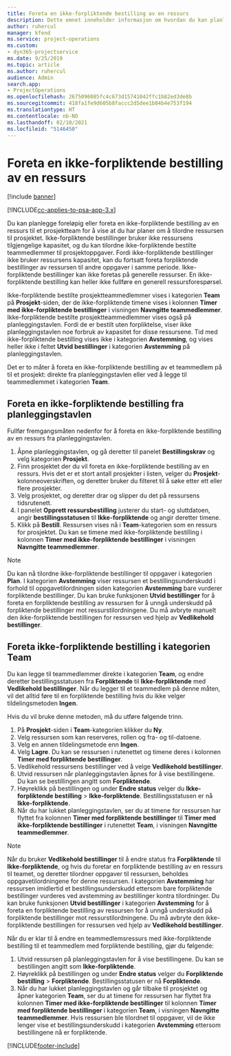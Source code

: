 ```yaml
---
title: Foreta en ikke-forpliktende bestilling av en ressurs
description: Dette emnet inneholder informasjon om hvordan du kan planlegge løst eller foreta en uforpliktende bestilling av prosjektteammedlemmer.
author: ruhercul
manager: kfend
ms.service: project-operations
ms.custom:
- dyn365-projectservice
ms.date: 9/25/2019
ms.topic: article
ms.author: ruhercul
audience: Admin
search.app:
- ProjectOperations
ms.openlocfilehash: 2675096085fc4c673d15741042ffc1b82ed3de8b
ms.sourcegitcommit: 418fa1fe9d605b8faccc2d5dee1b04b4e753f194
ms.translationtype: HT
ms.contentlocale: nb-NO
ms.lasthandoff: 02/10/2021
ms.locfileid: "5146450"
---
```

# <a name="soft-book-a-resource"></a>Foreta en ikke-forpliktende bestilling av en ressurs

[!include [banner](../includes/psa-now-project-operations.md)]

[!INCLUDE[cc-applies-to-psa-app-3.x](../includes/cc-applies-to-psa-app-3x.md)]

Du kan planlegge foreløpig eller foreta en ikke-forpliktende bestilling av en ressurs til et prosjektteam for å vise at du har planer om å tilordne ressursen til prosjektet. Ikke-forpliktende bestillinger bruker ikke ressursens tilgjengelige kapasitet, og du kan tilordne ikke-forpliktende bestilte teammedlemmer til prosjektoppgaver. Fordi ikke-forpliktende bestillinger ikke bruker ressursens kapasitet, kan du fortsatt foreta forpliktende bestillinger av ressursen til andre oppgaver i samme periode. Ikke-forpliktende bestillinger kan ikke foretas på generelle ressurser. En ikke-forpliktende bestilling kan heller ikke fullføre en generell ressursforespørsel.

Ikke-forpliktende bestilte prosjektteammedlemmer vises i kategorien **Team** på **Prosjekt**-siden, der de ikke-forpliktende timene vises i kolonnen **Timer med ikke-forpliktende bestillinger** i visningen **Navngitte teammedlemmer**. Ikke-forpliktende bestilte prosjektteammedlemmer vises også på planleggingstavlen. Fordi de er bestilt uten forpliktelse, viser ikke planleggingstavlen noe forbruk av kapasitet for disse ressursene. Tid med ikke-forpliktende bestilling vises ikke i kategorien **Avstemming**, og vises heller ikke i feltet **Utvid bestillinger** i kategorien **Avstemming** på planleggingstavlen. 

Det er to måter å foreta en ikke-forpliktende bestilling av et teammedlem på til et prosjekt: direkte fra planleggingstavlen eller ved å legge til teammedlemmet i kategorien **Team**. 

## <a name="soft-book-from-the-schedule-board"></a>Foreta en ikke-forpliktende bestilling fra planleggingstavlen
Fullfør fremgangsmåten nedenfor for å foreta en ikke-forpliktende bestilling av en ressurs fra planleggingstavlen. 

1. Åpne planleggingstavlen, og gå deretter til panelet **Bestillingskrav** og velg kategorien **Prosjekt**.
2. Finn prosjektet der du vil foreta en ikke-forpliktende bestilling av en ressurs. Hvis det er et stort antall prosjekter i listen, velger du **Prosjekt**-kolonneoverskriften, og deretter bruker du filteret til å søke etter ett eller flere prosjekter.
3. Velg prosjektet, og deretter drar og slipper du det på ressursens tidsrutenett.
5. I panelet **Opprett ressursbestilling** justerer du start- og sluttdatoen, angir **bestillingsstatusen** til **Ikke-forpliktende** og angir deretter timene. 
6. Klikk på **Bestill**. Ressursen vises nå i **Team**-kategorien som en ressurs for prosjektet. Du kan se timene med ikke-forpliktende bestilling i kolonnen **Timer med ikke-forpliktende bestillinger** i visningen **Navngitte teammedlemmer**.

> [!NOTE]
> Du kan nå tilordne ikke-forpliktende bestillinger til oppgaver i kategorien **Plan**. I kategorien **Avstemming** viser ressursen et bestillingsunderskudd i forhold til oppgavetilordningen siden kategorien **Avstemming** bare vurderer forpliktende bestillinger. Du kan bruke funksjonen **Utvid bestillinger** for å foreta en forpliktende bestilling av ressursen for å unngå underskudd på forpliktende bestillinger mot ressurstilordningene. Du må avbryte manuelt den ikke-forpliktende bestillingen for ressursen ved hjelp av **Vedlikehold bestillinger**.

## <a name="soft-book-on-the-team-tab"></a>Foreta ikke-forpliktende bestilling i kategorien Team

Du kan legge til teammedlemmer direkte i kategorien **Team**, og endre deretter bestillingsstatusen fra **Forpliktende** til **Ikke-forpliktende** med **Vedlikehold bestillinger**. Når du legger til et teammedlem på denne måten, vil det alltid føre til en forpliktende bestilling hvis du ikke velger tildelingsmetoden **Ingen**.

Hvis du vil bruke denne metoden, må du utføre følgende trinn.

1. På **Prosjekt**-siden i **Team**-kategorien klikker du **Ny**.
2. Velg ressursen som kan reserveres, rollen og fra- og til-datoene.
3. Velg en annen tildelingsmetode enn **Ingen**.
4. Velg **Lagre**. Du kan se ressursen i rutenettet og timene deres i kolonnen **Timer med forpliktende bestillinger**.
5. Vedlikehold ressursens bestillinger ved å velge **Vedlikehold bestillinger**.
6. Utvid ressursen når planleggingstavlen åpnes for å vise bestillingene. Du kan se bestillingen angitt som **Forpliktende**.
7. Høyreklikk på bestillingen og under **Endre status** velger du **Ikke-forpliktende bestilling** \> **Ikke-forpliktende**. Bestillingsstatusen er nå **Ikke-forpliktende**.
8. Når du har lukket planleggingstavlen, ser du at timene for ressursen har flyttet fra kolonnen **Timer med forpliktende bestillinger** til **Timer med ikke-forpliktende bestillinger** i rutenettet **Team**, i visningen **Navngitte teammedlemmer**.

> [!NOTE]
> Når du bruker **Vedlikehold bestillinger** til å endre status fra **Forpliktende** til **Ikke-forpliktende**, og hvis du foretar en forpliktende bestilling av en ressurs til teamet, og deretter tilordner oppgaver til ressursen, beholdes oppgavetilordningene for denne ressursen. I kategorien **Avstemming** har ressursen imidlertid et bestillingsunderskudd ettersom bare forpliktende bestillinger vurderes ved avstemming av bestillinger kontra tilordninger. Du kan bruke funksjonen **Utvid bestillinger** i kategorien **Avstemming** for å foreta en forpliktende bestilling av ressursen for å unngå underskudd på forpliktende bestillinger mot ressurstilordningene. Du må avbryte den ikke-forpliktende bestillingen for ressursen ved hjelp av **Vedlikehold bestillinger**.

Når du er klar til å endre en teammedlemsressurs med ikke-forpliktende bestilling til et teammedlem med forpliktende bestilling, gjør du følgende:

1. Utvid ressursen på planleggingstavlen for å vise bestillingene. Du kan se bestillingen angitt som **Ikke-forpliktende**.
2. Høyreklikk på bestillingen og under **Endre status** velger du **Forpliktende bestilling** \> **Forpliktende**. Bestillingsstatusen er nå **Forpliktende**.
3. Når du har lukket planleggingstavlen og går tilbake til prosjektet og åpner kategorien **Team**, ser du at timene for ressursen har flyttet fra kolonnen **Timer med ikke-forpliktende bestillinger** til kolonnen **Timer med forpliktende bestillinger** i kategorien **Team**, i visningen **Navngitte teammedlemmer**. Hvis ressursen ble tilordnet til oppgaver, vil de ikke lenger vise et bestillingsunderskudd i kategorien **Avstemming** ettersom bestillingene nå er forpliktende.



[!INCLUDE[footer-include](../includes/footer-banner.md)]